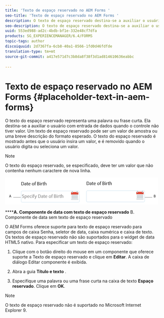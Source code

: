 ```yaml
---
title: 'Texto de espaço reservado no AEM Forms '
seo-title: 'Texto de espaço reservado no AEM Forms '
description: O texto de espaço reservado destina-se a auxiliar o usuário com a entrada de dados quando o controle não tem valor. Pode ser um valor de amostra ou uma breve descrição do formato esperado.
seo-description: O texto de espaço reservado destina-se a auxiliar o usuário com a entrada de dados quando o controle não tem valor. Pode ser um valor de amostra ou uma breve descrição do formato esperado.
uuid: 553ed988-ad2c-4bdb-bf1e-332e48cf7dfa
products: SG_EXPERIENCEMANAGER/6.4/FORMS
topic-tags: author
discoiquuid: 2d7367fa-6cb8-40a1-8566-1fd0d46fdfde
translation-type: tm+mt
source-git-commit: a417e571d7c3b8da8f38f3d1ad814610636eabbc

---
```



# Texto de espaço reservado no AEM Forms {#placeholder-text-in-aem-forms}

O texto do espaço reservado representa uma palavra ou frase curta. Ela destina-se a auxiliar o usuário com entrada de dados quando o controle não tiver valor. Um texto de espaço reservado pode ser um valor de amostra ou uma breve descrição do formato esperado. O texto do espaço reservado é mostrado antes que o usuário insira um valor, e é removido quando o usuário digita ou seleciona um valor.

>[!NOTE]
>
>O texto do espaço reservado, se especificado, deve ter um valor que não contenha nenhum caractere de nova linha.

![Componente de data com e sem texto de espaço reservado](assets/dat-picker-place-holder-text.png)

******A. Componente de data com texto de espaço reservado** B. Componente de data sem texto de espaço reservado

O AEM Forms oferece suporte para texto de espaço reservado para campos de caixa Senha, seletor de data, caixa numérica e caixa de texto.\
Os textos de espaço reservado não são suportados para o widget de data HTML5 nativo. Para especificar um texto de espaço reservado:

1. Clique com o botão direito do mouse em um componente que oferece suporte a Texto de espaço reservado e clique em **Editar**. A caixa de diálogo Editar componente é exibida.

1. Abra a guia **Título e texto** .
1. Especifique uma palavra ou uma frase curta na caixa de texto **Espaço reservado**. Clique em **OK**.

>[!NOTE]
>
>O texto de espaço reservado não é suportado no Microsoft Internet Explorer 9.

